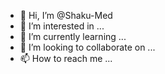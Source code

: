 - 👋 Hi, I’m @Shaku-Med
- 👀 I’m interested in ...
- 🌱 I’m currently learning ...
- 💞️ I’m looking to collaborate on ...
- 📫 How to reach me ...

<!---
Shaku-Med/Shaku-Med is a ✨ special ✨ repository because its `README.md` (this file) appears on your GitHub profile.
You can click the Preview link to take a look at your changes.
--->
